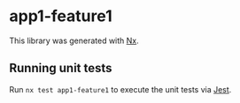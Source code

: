 # app1-feature1

This library was generated with [Nx](https://nx.dev).

## Running unit tests

Run `nx test app1-feature1` to execute the unit tests via [Jest](https://jestjs.io).
